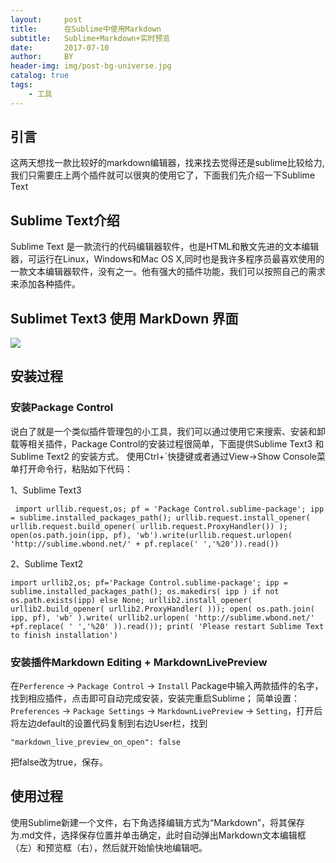 ```yaml
---
layout:     post
title:      在Sublime中使用Markdown
subtitle:   Sublime+Markdown+实时预览
date:       2017-07-10
author:     BY
header-img: img/post-bg-universe.jpg
catalog: true
tags:
    - 工具
---
```


## 引言
这两天想找一款比较好的markdown编辑器，找来找去觉得还是sublime比较给力,我们只需要庄上两个插件就可以很爽的使用它了，下面我们先介绍一下Sublime Text

## Sublime Text介绍
Sublime Text 是一款流行的代码编辑器软件，也是HTML和散文先进的文本编辑器，可运行在Linux，Windows和Mac OS X,同时也是我许多程序员最喜欢使用的一款文本编辑器软件，没有之一。他有强大的插件功能，我们可以按照自己的需求来添加各种插件。

## Sublimet Text3 使用 MarkDown 界面
![](https://raw.githubusercontent.com/cropwatchman/cropwatchman.github.io/master/img/Sublime%2BMarkDown.JPG)
## 安装过程

### 安装Package Control
   说白了就是一个类似插件管理包的小工具，我们可以通过使用它来搜索、安装和卸载等相关插件，Package Control的安装过程很简单，下面提供Sublime Text3 和 Sublime Text2 的安装方式。
   使用Ctrl+`快捷键或者通过View->Show Console菜单打开命令行，粘贴如下代码：
   
  1、Sublime Text3

   ```
    import urllib.request,os; pf = 'Package Control.sublime-package'; ipp = sublime.installed_packages_path(); urllib.request.install_opener( urllib.request.build_opener( urllib.request.ProxyHandler()) ); open(os.path.join(ipp, pf), 'wb').write(urllib.request.urlopen( 'http://sublime.wbond.net/' + pf.replace(' ','%20')).read())
   ```
  
 2、Sublime Text2

```
import urllib2,os; pf='Package Control.sublime-package'; ipp = sublime.installed_packages_path(); os.makedirs( ipp ) if not os.path.exists(ipp) else None; urllib2.install_opener( urllib2.build_opener( urllib2.ProxyHandler( ))); open( os.path.join( ipp, pf), 'wb' ).write( urllib2.urlopen( 'http://sublime.wbond.net/' +pf.replace( ' ','%20' )).read()); print( 'Please restart Sublime Text to finish installation')
```
### 安装插件Markdown Editing + MarkdownLivePreview
在`Perference` → `Package Control` → `Install` Package中输入两款插件的名字，找到相应插件，点击即可自动完成安装，安装完重启Sublime；
简单设置：`Preferences` → `Package Settings` → `MarkdownLivePreview` → `Setting`，打开后将左边default的设置代码复制到右边User栏，找到
```
"markdown_live_preview_on_open": false
```
把false改为true，保存。

## 使用过程
使用Sublime新建一个文件，右下角选择编辑方式为“Markdown”，将其保存为.md文件，选择保存位置并单击确定，此时自动弹出Markdown文本编辑框（左）和预览框（右），然后就开始愉快地编辑吧。
